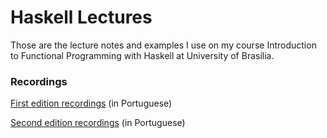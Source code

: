 # Haskell Lectures

Those are the lecture notes and examples I use on my course Introduction to Functional Programming with Haskell at University of Brasília.


### Recordings

[First edition recordings](https://youtube.com/playlist?list=PLfdR3_dt2rbeTo6kFqKww_AXpjbn-VioQ) (in Portuguese)

[Second edition recordings](https://youtube.com/playlist?list=PLfdR3_dt2rbepmU-I6Bjoi5rciMWPGADQ) (in Portuguese)

